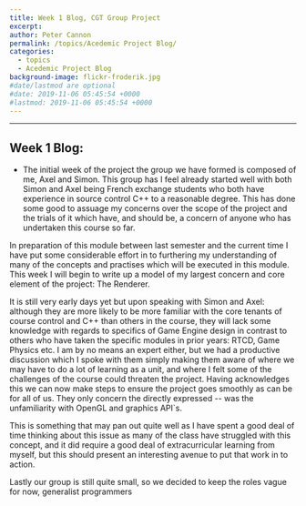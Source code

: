 ```yaml
---
title: Week 1 Blog, CGT Group Project
excerpt: 
author: Peter Cannon
permalink: /topics/Acedemic Project Blog/
categories:
  - topics
  - Acedemic Project Blog
background-image: flickr-froderik.jpg
#date/lastmod are optional
#date: 2019-11-06 05:45:54 +0000
#lastmod: 2019-11-06 05:45:54 +0000
---
```


<hr />

## Week 1 Blog: 

- The initial week of the project the group we have formed is composed of me, Axel and Simon. This group has I feel already started well with both Simon and Axel being French exchange students who both have experience in source control C++ to a reasonable degree. This has done some good to assuage my concerns over the scope of the project and the trials of it which have, and should be, a concern of anyone who has undertaken this course so far.

In preparation of this module between last semester and the current time I have put some considerable effort in to furthering my understanding of many of the concepts and practises which will be executed in this module. This week I will begin to write up a model of my largest concern and core element of the project: The Renderer.

It is still very early days yet but upon speaking with Simon and Axel: although they are more likely to be more familiar with the core tenants of course control and C++ than others in the course, they will lack some knowledge with regards to specifics of Game Engine design in contrast to others who have taken the specific modules in prior years: RTCD, Game Physics etc. I am by no means an expert either, but we had a productive discussion which I spoke with them simply making them aware of where we may have to do a lot of learning as a unit, and where I felt some of the challenges of the course could threaten the project. Having acknowledges this we can now make steps to ensure the project goes smoothly as can be for all of us. They only concern the directly expressed -- was the unfamiliarity with OpenGL and graphics API`s.

This is something that may pan out quite well as I have spent a good deal of time thinking about this issue as many of the class have struggled with this concept, and it did require a good deal of extracurricular learning from myself, but this should present an interesting avenue to put that work in to action.

Lastly our group is still quite small, so we decided to keep the roles vague for now, generalist programmers